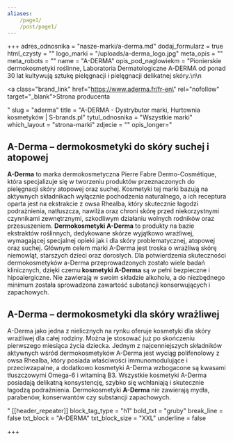 ```yaml
---
aliases:
    /page1/
    /post/page1/
---
```

+++
adres_odnosnika = "nasze-marki/a-derma.md"
dodaj_formularz = true
html_czysty = ""
logo_marki = "/uploads/a-derma_logo.jpg"
meta_opis = ""
meta_robots = ""
name = "A-DERMA"
opis_pod_naglowiekm = "Pionierskie dermokosmetyki roślinne, Laboratoria Dermatologiczne A-DERMA od ponad 30 lat kultywują sztukę pielęgnacji i pielęgnacji delikatnej skóry.\n\n    <p><a class=\"brand_link\" href=\"https://www.aderma.fr/fr-en\" rel=\"nofollow\" target=\"_blank\">Strona producenta</a></p>"
slug = "aderma"
title = "A-DERMA - Dystrybutor marki, Hurtownia kosmetyków | S-brands.pl"
tytul_odnosnika = "Wszystkie marki"
which_layout = "strona-marki"
zdjecie = ""
opis_longer="<h2><strong>A-Derma – dermokosmetyki do skóry suchej i atopowej </strong></h2><p><strong>A-Derma</strong> to marka dermokosmetyczna Pierre Fabre Dermo-Cosmétique, która specjalizuje się w tworzeniu produktów przeznaczonych do pielęgnacji skóry atopowej oraz suchej. Kosmetyki tej marki bazują na aktywnych składnikach wyłącznie pochodzenia naturalnego, a ich receptura oparta jest na ekstrakcie z owsa Rhealba, który skutecznie łagodzi podrażnienia, natłuszcza, nawilża oraz chroni skórę przed niekorzystnymi czynnikami zewnętrznymi, szkodliwym działaniu wolnych rodników oraz przesuszeniem. <strong>Dermokosmetyki A-Derma</strong> to produkty na bazie ekstraktów roślinnych, dedykowane skórze wyjątkowo wrażliwej, wymagającej specjalnej opieki jak i dla skóry problematycznej, atopowej oraz suchej. Głównym celem marki A-Derma jest troska o wrażliwą skórę niemowląt, starszych dzieci oraz dorosłych. Dla potwierdzenia skuteczności dermokosmetyków a-Derma przeprowadzonych zostało wiele badań klinicznych, dzięki czemu<strong> kosmetyki A-Derma</strong> są w pełni bezpieczne i hipoalergiczne. Nie zawierają w swoim składzie alkoholu, a do niezbędnego minimum została sprowadzona zawartość substancji konserwujących i zapachowych.</p><h2><strong>A-Derma – dermokosmetyki dla skóry wrażliwej </strong></h2><p>A-Derma jako jedna z nielicznych na rynku oferuje kosmetyki dla skóry wrażliwej dla całej rodziny. Można je stosować już po skończeniu pierwszego miesiąca życia dziecka. Jednym z najcenniejszych składników aktywnych wśród dermokosmetyków A-Derma jest wyciąg polifenolowy z owsa Rhealba, który posiada właściwości immunomodulujące i przeciwzapalne, a dodatkowo kosmetyki A-Derma wzbogacone są kwasami tłuszczowymi Omega-6 i witaminą B3. Wszystkie kosmetyki A-Derma posiadają delikatną konsystencję, szybko się wchłaniają i skutecznie łagodzą podrażnienia. Dermokosmetyki <strong>A-Derma </strong>nie zawierają mydła, parabenów, konserwantów czy substancji zapachowych.</p>"
[[header_repeater]]
block_tag_type = "h1"
bold_txt = "gruby"
break_line = false
txt_block = "A-DERMA"
txt_block_size = "XXL"
underline = false

+++
